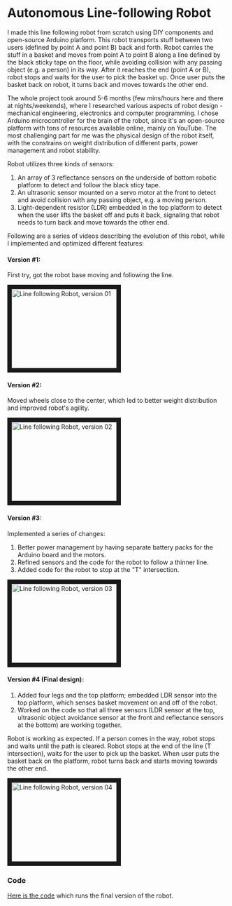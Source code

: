 # Autonomous Line-following Robot
I made this line following robot from scratch using DIY components and open-source Arduino platform. This robot transports stuff between two users (defined by point A and point B) back and forth. Robot carries the stuff in a basket and moves from point A to point B along a line defined by the black sticky tape on the floor, while avoiding collision with any passing object (e.g. a person) in its way. After it reaches the end (point A or B), robot stops and waits for the user to pick the basket up. Once user puts the basket back on robot, it turns back and moves towards the other end.

The whole project took around 5-6 months (few mins/hours here and there at nights/weekends), where I researched various aspects of robot design - mechanical engineering, electronics and computer programming. I chose Arduino microcontroller for the brain of the robot, since it's an open-source platform with tons of resources available online, mainly on YouTube. The most challenging part for me was the physical design of the robot itself, with the constrains on weight distribution of different parts, power management and robot stability.

Robot utilizes three kinds of sensors:

1. An array of 3 reflectance sensors on the underside of bottom robotic platform to detect and follow the black sticy tape.
2. An ultrasonic sensor mounted on a servo motor at the front to detect and avoid collision with any passing object, e.g. a moving person.
3. Light-dependent resistor (LDR) embedded in the top platform to detect when the user lifts the basket off and puts it back, signaling that robot needs to turn back and move towards the other end.

Following are a series of videos describing the evolution of this robot, while I implemented and optimized different features:

#### Version #1:
First try, got the robot base moving and following the line.

<a href="http://www.youtube.com/watch?feature=player_embedded&v=7gEEXGK_PbU" target="_blank">
 <img src="https://res.cloudinary.com/marcomontalbano/image/upload/v1596294950/video_to_markdown/images/youtube--7gEEXGK_PbU-c05b58ac6eb4c4700831b2b3070cd403.jpg" alt="Line following Robot, version 01" width="240" height="180" border="10" />
</a>

#### Version #2: 
Moved wheels close to the center, which led to better weight distribution and improved robot's agility.

<a href="http://www.youtube.com/watch?feature=player_embedded&v=8QIpKqybj4Y" target="_blank">
 <img src="https://res.cloudinary.com/marcomontalbano/image/upload/v1596335773/video_to_markdown/images/youtube--8QIpKqybj4Y-c05b58ac6eb4c4700831b2b3070cd403.jpg" alt="Line following Robot, version 02" width="240" height="180" border="10" />
</a>

#### Version #3:
Implemented a series of changes:
1. Better power management by having separate battery packs for the Arduino board and the motors.
2. Refined sensors and the code for the robot to follow a thinner line.
3. Added code for the robot to stop at the "T" intersection.

<a href="http://www.youtube.com/watch?feature=player_embedded&v=9Ct8vHiWc-Q" target="_blank">
 <img src="https://res.cloudinary.com/marcomontalbano/image/upload/v1596336902/video_to_markdown/images/youtube--9Ct8vHiWc-Q-c05b58ac6eb4c4700831b2b3070cd403.jpg" alt="Line following Robot, version 03" width="240" height="180" border="10" />
</a>

#### Version #4 (Final design):
1. Added four legs and the top platform; embedded LDR sensor into the top platform, which senses basket movement on and off of the robot.
2. Worked on the code so that all three sensors (LDR  sensor at the top, ultrasonic object avoidance sensor at the front and reflectance sensors at the bottom) are working together.

Robot is working as expected. If a person comes in the way, robot stops and waits until the path is cleared. Robot stops at the end of the line (T intersection), waits for the user to pick up the basket. When user puts the basket back on the platform, robot turns back and starts moving towards the other end.

<a href="http://www.youtube.com/watch?feature=player_embedded&v=npnqdeAV6AY" target="_blank">
 <img src="https://res.cloudinary.com/marcomontalbano/image/upload/v1596337079/video_to_markdown/images/youtube--npnqdeAV6AY-c05b58ac6eb4c4700831b2b3070cd403.jpg" alt="Line following Robot, version 04" width="240" height="180" border="10" />
</a>

### Code
[Here is the code](https://github.com/ved-sharma/line-following-robot/blob/master/Line_tracking.ino) which runs the final version of the robot.

